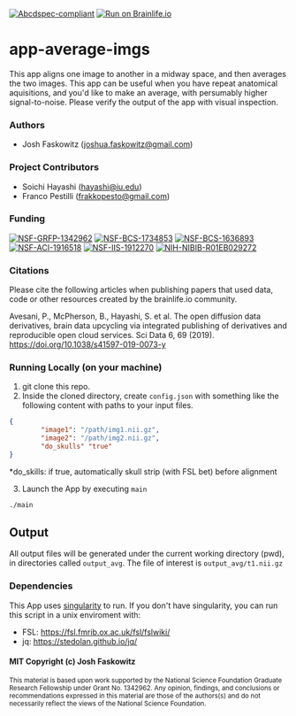 [![Abcdspec-compliant](https://img.shields.io/badge/ABCD_Spec-v1.1-green.svg)](https://github.com/brain-life/abcd-spec)
[![Run on Brainlife.io](https://img.shields.io/badge/Brainlife-brainlife.app.385-blue.svg)](https://doi.org/https://doi.org/10.25663/brainlife.app.385)

# app-average-imgs
This app aligns one image to another in a midway space, and then averages the two images. This app can be useful when you have repeat anatomical aquisitions, and you'd like to make an average, with persumably higher signal-to-noise. Please verify the output of the app with visual inspection.

### Authors 

- Josh Faskowitz (joshua.faskowitz@gmail.com) 

### Project Contributors 

- Soichi Hayashi (hayashi@iu.edu)
- Franco Pestilli (frakkopesto@gmail.com) 

### Funding 

[![NSF-GRFP-1342962](https://img.shields.io/badge/NSF_GRFP-1342962-blue.svg)](https://www.nsf.gov/awardsearch/showAward?AWD_ID=1342962)
[![NSF-BCS-1734853](https://img.shields.io/badge/NSF_BCS-1734853-blue.svg)](https://nsf.gov/awardsearch/showAward?AWD_ID=1734853)
[![NSF-BCS-1636893](https://img.shields.io/badge/NSF_BCS-1636893-blue.svg)](https://nsf.gov/awardsearch/showAward?AWD_ID=1636893)
[![NSF-ACI-1916518](https://img.shields.io/badge/NSF_ACI-1916518-blue.svg)](https://nsf.gov/awardsearch/showAward?AWD_ID=1916518)
[![NSF-IIS-1912270](https://img.shields.io/badge/NSF_IIS-1912270-blue.svg)](https://nsf.gov/awardsearch/showAward?AWD_ID=1912270)
[![NIH-NIBIB-R01EB029272](https://img.shields.io/badge/NIH_NIBIB-R01EB029272-green.svg)](https://grantome.com/grant/NIH/R01-EB029272-01)

### Citations 

Please cite the following articles when publishing papers that used data, code or other resources created by the brainlife.io community. 

Avesani, P., McPherson, B., Hayashi, S. et al. The open diffusion data derivatives, brain data upcycling via integrated publishing of derivatives and reproducible open cloud services. Sci Data 6, 69 (2019). https://doi.org/10.1038/s41597-019-0073-y

### Running Locally (on your machine)

1. git clone this repo.
2. Inside the cloned directory, create `config.json` with something like the following content with paths to your input files.

```json
{
        "image1": "/path/img1.nii.gz",
        "image2": "/path/img2.nii.gz",
        "do_skulls" "true"
}
```

*do_skills: if true, automatically skull strip (with FSL bet) before alignment

3. Launch the App by executing `main`

```bash
./main
```

## Output

All output files will be generated under the current working directory (pwd), in directories called `output_avg`. The file of interest is `output_avg/t1.nii.gz`

### Dependencies

This App uses [singularity](https://www.sylabs.io/singularity/) to run. If you don't have singularity, you can run this script in a unix enviroment with:  

  - FSL: https://fsl.fmrib.ox.ac.uk/fsl/fslwiki/
  - jq: https://stedolan.github.io/jq/
  
  #### MIT Copyright (c) Josh Faskowitz

<sub> This material is based upon work supported by the National Science Foundation Graduate Research Fellowship under Grant No. 1342962. Any opinion, findings, and conclusions or recommendations expressed in this material are those of the authors(s) and do not necessarily reflect the views of the National Science Foundation. </sub>
